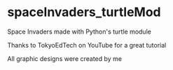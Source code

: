 # spaceInvaders_turtleMod
Space Invaders made with Python's turtle module

Thanks to TokyoEdTech on YouTube for a great tutorial

All graphic designs were created by me


